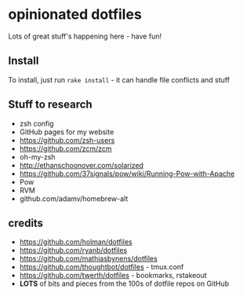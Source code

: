 # opinionated dotfiles

Lots of great stuff's happening here - have fun!

## Install

To install, just run `rake install` - it can handle file conflicts and stuff

## Stuff to research

* zsh config
* GitHub pages for my website
* https://github.com/zsh-users
* https://github.com/zcm/zcm
* oh-my-zsh
* http://ethanschoonover.com/solarized
* https://github.com/37signals/pow/wiki/Running-Pow-with-Apache
* Pow
* RVM
* github.com/adamv/homebrew-alt

## credits

* https://github.com/holman/dotfiles
* https://github.com/ryanb/dotfiles
* https://github.com/mathiasbynens/dotfiles
* https://github.com/thoughtbot/dotfiles - tmux.conf
* https://github.com/twerth/dotfiles - bookmarks, rstakeout
* **LOTS** of bits and pieces from the 100s of dotfile repos on GitHub